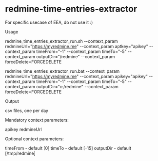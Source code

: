 # redmine-time-entries-extractor

For specific usecase of EEA, do not use it :)

Usage

redmine_time_entries_extractor_run.sh --context_param redmineUrl="https://myredmine.me" --context_param aptkey="apikey" --context_param timeFrom="-1" --context_param timeTo="-5" --context_param outputDir="/redmine" --context_param forceDelete=FORCEDELETE

redmine_time_entries_extractor_run.bat --context_param redmineUrl="https://myredmine.me" --context_param apikey="apikey" --context_param timeFrom="-1" --context_param timeTo="-5" --context_param outputDir="c:/redmine" --context_param forceDelete=FORCEDELETE

Output

csv files, one per day

Mandatory context parameters:

apikey redmineUrl

Optional context parameters:

timeFrom - default [0] timeTo - default [-15] outputDir - default [/tmp/redmine]
